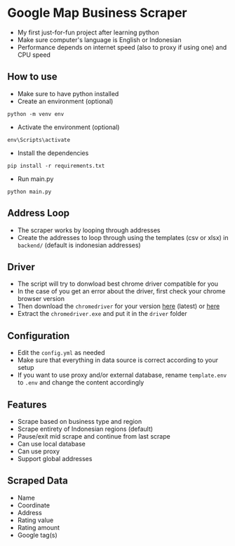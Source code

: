 # Google Map Business Scraper
- My first just-for-fun project after learning python
- Make sure computer's language is English or Indonesian
- Performance depends on internet speed (also to proxy if using one) and CPU speed

## How to use
- Make sure to have python installed
- Create an environment (optional)
```
python -m venv env
```
- Activate the environment  (optional)
```
env\Scripts\activate
```
- Install the dependencies
```
pip install -r requirements.txt
```
- Run main.py
```
python main.py
```

## Address Loop
- The scraper works by looping through addresses
- Create the addresses to loop through using the templates (csv or xlsx) in `backend/` (default is indonesian addresses)

## Driver
- The script will try to donwload best chrome driver compatible for you
- In the case of you get an error about the driver, first check your chrome browser version
- Then download the `chromedriver` for your version [here](https://googlechromelabs.github.io/chrome-for-testing/) (latest) or [here](https://sites.google.com/chromium.org/driver/downloads/version-selection?authuser=0)
- Extract the `chromedriver.exe` and put it in the `driver` folder

## Configuration
- Edit the `config.yml` as needed
- Make sure that everything in data source is correct according to your setup
- If you want to use proxy and/or external database, rename `template.env` to `.env` and change the content accordingly

## Features
- Scrape based on business type and region
- Scrape entirety of Indonesian regions (default)
- Pause/exit mid scrape and continue from last scrape
- Can use local database
- Can use proxy
- Support global addresses

## Scraped Data
- Name
- Coordinate
- Address
- Rating value
- Rating amount
- Google tag(s)

